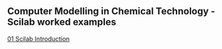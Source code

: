 
## Computer Modelling in Chemical Technology  - Scilab worked examples

[01 Scilab Introduction](01/README.md)
